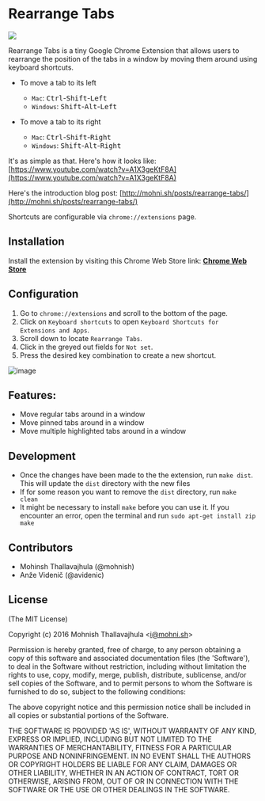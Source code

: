 # Rearrange Tabs

![](http://i.imgur.com/BFar404.png)

Rearrange Tabs is a tiny Google Chrome Extension that allows users
to rearrange the position of the tabs in a window by moving them
around using keyboard shortcuts.

- To move a tab to its left

  - `Mac`: <kbd>Ctrl</kbd>-<kbd>Shift</kbd>-<kbd>Left</kbd>
  - `Windows`: <kbd>Shift</kbd>-<kbd>Alt</kbd>-<kbd>Left</kbd>

- To move a tab to its right

  - `Mac`: <kbd>Ctrl</kbd>-<kbd>Shift</kbd>-<kbd>Right</kbd>
  - `Windows`: <kbd>Shift</kbd>-<kbd>Alt</kbd>-<kbd>Right</kbd>

It's as simple as that. Here's how it looks like: [https://www.youtube.com/watch?v=A1X3geKtF8A](https://www.youtube.com/watch?v=A1X3geKtF8A)

Here's the introduction blog post: [http://mohni.sh/posts/rearrange-tabs/](http://mohni.sh/posts/rearrange-tabs/)

Shortcuts are configurable via `chrome://extensions` page.

## Installation

Install the extension by visiting this Chrome Web Store link: **[Chrome Web Store](https://chrome.google.com/webstore/detail/rearrange-tabs/ccnnhhnmpoffieppjjkhdakcoejcpbga)**

## Configuration

1. Go to `chrome://extensions` and scroll to the bottom of the page.
3. Click on `Keyboard shortcuts` to open `Keyboard Shortcuts for Extensions and Apps`.
4. Scroll down to locate `Rearrange Tabs`.
5. Click in the greyed out fields for `Not set`.
6. Press the desired key combination to create a new shortcut.

![image](https://cloud.githubusercontent.com/assets/6026454/20899726/9eec1d9c-baf9-11e6-9aee-3092bdb34d2b.png)

## Features:

- Move regular tabs around in a window
- Move pinned tabs around in a window
- Move multiple highlighted tabs around in a window

## Development

- Once the changes have been made to the the extension, run `make dist`. This will update the `dist` directory with the new files
- If for some reason you want to remove the `dist` directory, run `make clean`
- It might be necessary to install `make` before you can use it. If you encounter an error, open the terminal and run `sudo apt-get install zip make`

## Contributors

- Mohinsh Thallavajhula (@mohnish)
- Anže Videnič (@avidenic)

## License

(The MIT License)

Copyright (c) 2016 Mohnish Thallavajhula &lt;i@mohni.sh&gt;

Permission is hereby granted, free of charge, to any person obtaining
a copy of this software and associated documentation files (the
'Software'), to deal in the Software without restriction, including
without limitation the rights to use, copy, modify, merge, publish,
distribute, sublicense, and/or sell copies of the Software, and to
permit persons to whom the Software is furnished to do so, subject to
the following conditions:

The above copyright notice and this permission notice shall be
included in all copies or substantial portions of the Software.

THE SOFTWARE IS PROVIDED 'AS IS', WITHOUT WARRANTY OF ANY KIND,
EXPRESS OR IMPLIED, INCLUDING BUT NOT LIMITED TO THE WARRANTIES OF
MERCHANTABILITY, FITNESS FOR A PARTICULAR PURPOSE AND NONINFRINGEMENT.
IN NO EVENT SHALL THE AUTHORS OR COPYRIGHT HOLDERS BE LIABLE FOR ANY
CLAIM, DAMAGES OR OTHER LIABILITY, WHETHER IN AN ACTION OF CONTRACT,
TORT OR OTHERWISE, ARISING FROM, OUT OF OR IN CONNECTION WITH THE
SOFTWARE OR THE USE OR OTHER DEALINGS IN THE SOFTWARE.

